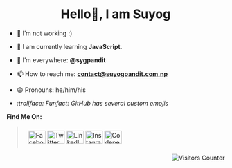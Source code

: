 <h1 align=center>Hello👋, I am Suyog</h1>

- 🔭 I’m not working :)
  
- 🌱 I am currently learning **JavaScript**.
  
- 🤔 I’m everywhere: **@sygpandit**
  
- 📫 How to reach me: **contact@suyogpandit.com.np**
  
- 😄 Pronouns: he/him/his
  
- <i> :trollface: Funfact: GitHub has several custom emojis </i>

 **Find Me On:**
> <p align="left" style="padding:10px 10px 10px 10px">
> <a href="https://fb.com/sygpandit" target="blank"><img align="center" src="https://raw.githubusercontent.com/rahuldkjain/github-profile-readme-generator/master/src/images/icons/Social/facebook.svg" alt="Facebook" height="30" width="40" /></a>
> <a href="https://twitter.com/sygpandit" target="blank"><img align="center" src="https://raw.githubusercontent.com/rahuldkjain/github-profile-readme-generator/master/src/images/icons/Social/twitter.svg" alt="Twitter" height="30" width="40" /></a>
> <a href="https://linkedin.com/in/sygpandit" target="blank"><img align="center" src="https://raw.githubusercontent.com/rahuldkjain/github-profile-readme-generator/master/src/images/icons/Social/linked-in-alt.svg" alt="LinkedIn" height="30" width="40" /></a>
> <a href="https://instagram.com/sygpandit" target="blank"><img align="center" src="https://raw.githubusercontent.com/rahuldkjain/github-profile-readme-generator/master/src/images/icons/Social/instagram.svg" alt="Instagram" height="30" width="40" /></a>
> <a href="https://codepen.io/sygpandit" target="blank"><img align="center" src="https://raw.githubusercontent.com/rahuldkjain/github-profile-readme-generator/master/src/images/icons/Social/codepen.svg" alt="Codepen" height="30" width="40" /></a>

</p>

<img align="right" src="https://komarev.com/ghpvc/?username=sygpandit&color=yellowgreen&style=flat-square" alt="Visitors Counter" />
